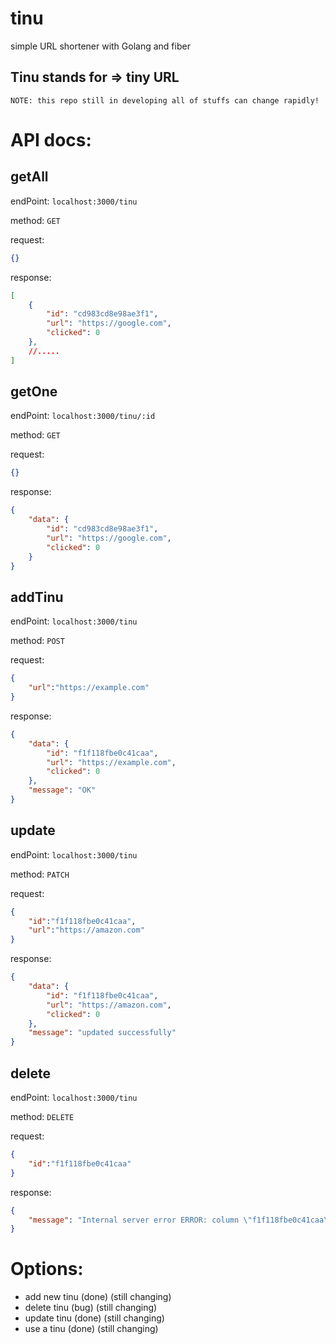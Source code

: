 # tinu
simple URL shortener with Golang and fiber

## Tinu stands for => tiny URL

`
NOTE: this repo still in developing all of stuffs can change rapidly!
`

# API docs:

## getAll

endPoint:
`localhost:3000/tinu`

method: `GET`

request:
```json
{}
```

response:
```json
[
    {
        "id": "cd983cd8e98ae3f1",
        "url": "https://google.com",
        "clicked": 0
    },
    //.....
]
```
## getOne

endPoint:
`localhost:3000/tinu/:id`

method: `GET`

request:
```json
{}
```

response:
```json
{
    "data": {
        "id": "cd983cd8e98ae3f1",
        "url": "https://google.com",
        "clicked": 0
    }
}
```

## addTinu

endPoint:
`localhost:3000/tinu`

method: `POST`

request:
```json
{
    "url":"https://example.com"
}
```

response:
```json
{
    "data": {
        "id": "f1f118fbe0c41caa",
        "url": "https://example.com",
        "clicked": 0
    },
    "message": "OK"
}
```

## update

endPoint:
`localhost:3000/tinu`

method: `PATCH`

request:
```json
{
    "id":"f1f118fbe0c41caa",
    "url":"https://amazon.com"
}
```

response:
```json
{
    "data": {
        "id": "f1f118fbe0c41caa",
        "url": "https://amazon.com",
        "clicked": 0
    },
    "message": "updated successfully"
}
```

## delete

endPoint:
`localhost:3000/tinu`

method: `DELETE`

request:
```json
{
    "id":"f1f118fbe0c41caa"
}
```

response:
```json
{
    "message": "Internal server error ERROR: column \"f1f118fbe0c41caa\" does not exist (SQLSTATE 42703)" // we fix it ASAP
}
```


# Options:
* add new tinu (done) (still changing)
* delete tinu   (bug) (still changing)
* update tinu  (done) (still changing)
* use a tinu   (done) (still changing)
